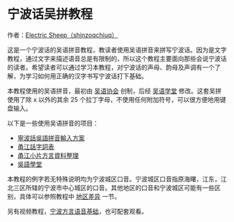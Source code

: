 # 宁波话吴拼教程

作者：[Electric Sheep（shinzoqchiuq）](https://github.com/shinzoqchiuq)

这是一个宁波话的吴语拼音教程，教读者使用吴语拼音来拼写宁波话。因为是文字教程，通过文字来描述语音总是有限制的，所以这个教程主要面向那些会说宁波话的读者。希望读者可以通过学习本教程，对宁波话的声母、韵母及声调有一个了解，为学习如何用正确的汉字书写宁波话打下基础。

本教程使用的吴语拼音，最初由 [吴语协会](http://wu-chinese.com/romanization/) 创制，后经 [吴语学堂](https://www.wugniu.com/) 修改。这套吴拼使用了除 x 以外的其余 25 个拉丁字母，不使用任何附加符号，可以很方便地用键盘输入。

以下是一些使用吴语拼音的项目：

- [寧波話吳語拼音輸入方案](https://github.com/NGLI/rime-wugniu_gninpou)
- [甬江話字詞表](https://github.com/ionkaon/dictionary)
- [甬江小片方言資料整理](https://github.com/ionkaon/data)
- [吳語學堂](https://www.wugniu.com/)

本教程的例字若无特殊说明均为宁波城区口音。宁波城区口音指原海曙，江东，江北三区所辖的宁波市中心城区的口音。其他地区的口音和宁波城区可能有一些区别，具体可以参照教程中 [地区差异](https://ionkaon.github.io/phin-in-tutorial/内部差异/地区差异.html) 一节。

另有视频教程，[宁波方言语音基础](https://www.bilibili.com/video/BV1P3411J7qq)，也可配套观看。

